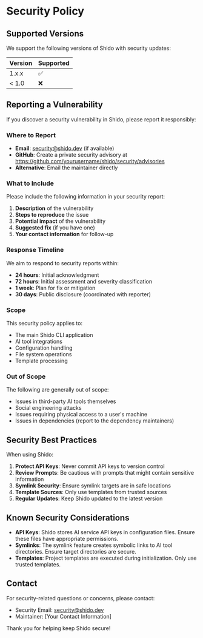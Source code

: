 # Security Policy

## Supported Versions

We support the following versions of Shido with security updates:

| Version | Supported          |
| ------- | ------------------ |
| 1.x.x   | :white_check_mark: |
| < 1.0   | :x:                |

## Reporting a Vulnerability

If you discover a security vulnerability in Shido, please report it responsibly:

### Where to Report

- **Email**: security@shido.dev (if available)
- **GitHub**: Create a private security advisory at https://github.com/yourusername/shido/security/advisories
- **Alternative**: Email the maintainer directly

### What to Include

Please include the following information in your security report:

1. **Description** of the vulnerability
2. **Steps to reproduce** the issue
3. **Potential impact** of the vulnerability
4. **Suggested fix** (if you have one)
5. **Your contact information** for follow-up

### Response Timeline

We aim to respond to security reports within:

- **24 hours**: Initial acknowledgment
- **72 hours**: Initial assessment and severity classification
- **1 week**: Plan for fix or mitigation
- **30 days**: Public disclosure (coordinated with reporter)

### Scope

This security policy applies to:

- The main Shido CLI application
- AI tool integrations
- Configuration handling
- File system operations
- Template processing

### Out of Scope

The following are generally out of scope:

- Issues in third-party AI tools themselves
- Social engineering attacks
- Issues requiring physical access to a user's machine
- Issues in dependencies (report to the dependency maintainers)

## Security Best Practices

When using Shido:

1. **Protect API Keys**: Never commit API keys to version control
2. **Review Prompts**: Be cautious with prompts that might contain sensitive information
3. **Symlink Security**: Ensure symlink targets are in safe locations
4. **Template Sources**: Only use templates from trusted sources
5. **Regular Updates**: Keep Shido updated to the latest version

## Known Security Considerations

- **API Keys**: Shido stores AI service API keys in configuration files. Ensure these files have appropriate permissions.
- **Symlinks**: The symlink feature creates symbolic links to AI tool directories. Ensure target directories are secure.
- **Templates**: Project templates are executed during initialization. Only use trusted templates.

## Contact

For security-related questions or concerns, please contact:

- Security Email: security@shido.dev
- Maintainer: [Your Contact Information]

Thank you for helping keep Shido secure!
